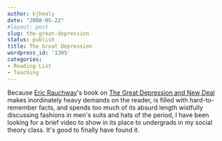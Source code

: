 ```yaml
---
author: kjhealy
date: "2008-05-22"
#layout: post
slug: the-great-depression
status: publish
title: The Great Depression
wordpress_id: '1305'
categories:
- Reading List
- Teaching
---
```


Because [Eric Rauchway](http://edgeofthewest.wordpress.com/)'s book on [The Great Depression and New Deal](http://www.amazon.com/Great-Depression-New-Deal-Introductions/dp/0195326342/ref=sr_1_1?ie=UTF8&s=books&qid=1211494718&sr=1-1) makes inordinately heavy demands on the reader, is filled with hard-to-remember facts, and spends too much of its absurd length wistfully discussing fashions in men's suits and hats of the period, I have been looking for a brief video to show in its place to undergrads in my social theory class. It's good to finally have found it.


